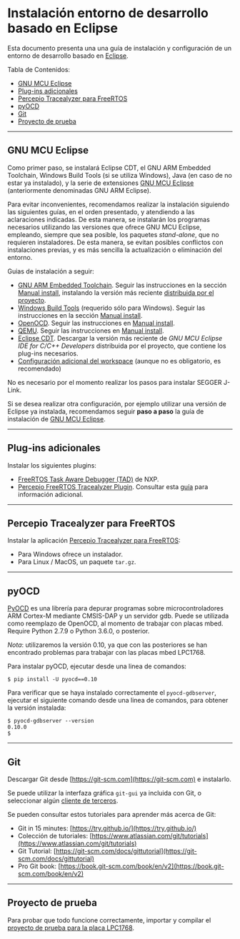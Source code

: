 # Instalación entorno de desarrollo basado en Eclipse
Esta documento presenta una una guía de instalación y configuración de un entorno de desarrollo basado en [Eclipse](http://www.eclipse.org).

Tabla de Contenidos:
- [GNU MCU Eclipse](#gnu-mcu-eclipse)
- [Plug-ins adicionales](#plug-ins-adicionales)
- [Percepio Tracealyzer para FreeRTOS](#percepio-tracealyzer-para-freertos)
- [pyOCD](#pyocd)
- [Git](#git)
- [Proyecto de prueba](#proyecto-de-prueba)

---

## GNU MCU Eclipse
Como primer paso, se instalará Eclipse CDT, el GNU ARM Embedded Toolchain, Windows Build Tools (si se utiliza Windows), Java (en caso de no estar ya instalado), y la serie de extensiones [GNU MCU Eclipse](https://gnu-mcu-eclipse.github.io/) (anteriormente denominadas GNU ARM Eclipse).

Para evitar inconvenientes, recomendamos realizar la instalación siguiendo las siguientes guías, en el orden presentado, y atendiendo a las aclaraciones indicadas. De esta manera, se instalarán los programas necesarios utilizando las versiones que ofrece GNU MCU Eclipse, empleando, siempre que sea posible, los paquetes _stand-alone_, que no requieren instaladores. De esta manera, se evitan posibles conflictos con instalaciones previas, y es más sencilla la actualización o eliminación del entorno.

Guias de instalación a seguir:
* [GNU ARM Embedded Toolchain](https://gnu-mcu-eclipse.github.io/toolchain/arm/install/). Seguir las instrucciones en la sección [Manual install](https://gnu-mcu-eclipse.github.io/toolchain/arm/install/#manual-install), instalando la versión más reciente [distribuida por el proyecto](https://github.com/gnu-mcu-eclipse/arm-none-eabi-gcc/releases).
* [Windows Build Tools](https://gnu-mcu-eclipse.github.io/windows-build-tools/install/) (requerido sólo para Windows). Seguir las instrucciones en la sección [Manual install](https://gnu-mcu-eclipse.github.io/windows-build-tools/install/#manual-install).
* [OpenOCD](https://gnu-mcu-eclipse.github.io/openocd/install). Seguir las instrucciones en [Manual install](https://gnu-mcu-eclipse.github.io/openocd/install/#manual-install).
* [QEMU](https://gnu-mcu-eclipse.github.io/qemu/install/). Seguir las instrucciones en [Manual install](https://gnu-mcu-eclipse.github.io/qemu/install/#manual-install).
* [Eclipse CDT](https://gnu-mcu-eclipse.github.io/plugins/install/). Descargar la versión más reciente de _GNU MCU Eclipse IDE for C/C++ Developers_ distribuida por el proyecto, que contiene los plug-ins necesarios.
* [Configuración adicional del workspace](https://gnu-mcu-eclipse.github.io/eclipse/workspace/preferences) (aunque no es obligatorio, es recomendado)

No es necesario por el momento realizar los pasos para instalar SEGGER J-Link.

Si se desea realizar otra configuración, por ejemplo utilizar una versión de Eclipse ya instalada, recomendamos seguir **paso a paso** la guía de instalación de [GNU MCU Eclipse](https://gnu-mcu-eclipse.github.io/install/).

---

## Plug-ins adicionales
Instalar los siguientes plugins:
* [FreeRTOS Task Aware Debugger (TAD)](https://mcuoneclipse.com/2016/07/06/freertos-kernel-awareness-for-eclipse-from-nxp/) de NXP.
* [Percepio FreeRTOS Tracealyzer Plugin](https://percepio.com/docs/FreeRTOS/manual/Recorder.html#eclipse). Consultar esta [guía](https://mcuoneclipse.com/2017/03/08/percepio-freertos-tracealyzer-plugin-for-eclipse/) para información adicional.

---

## Percepio Tracealyzer para FreeRTOS
Instalar la aplicación [Percepio Tracealyzer para FreeRTOS](https://percepio.com/tz/freertostrace/):
* Para Windows ofrece un instalador.
* Para Linux / MacOS, un paquete `tar.gz`.

---

## pyOCD

[PyOCD](https://github.com/mbedmicro/pyOCD) es una librería para depurar programas sobre microcontroladores ARM Cortex-M mediante CMSIS-DAP y un servidor gdb. Puede se utilizada como reemplazo de OpenOCD, al momento de trabajar con placas mbed. Require Python 2.7.9 o Python 3.6.0, o posterior.

*Nota*: utilizaremos la versión 0.10, ya que con las posteriores se han encontrado problemas para trabajar con las placas mbed LPC1768.

Para instalar pyOCD, ejecutar desde una linea de comandos:
```
$ pip install -U pyocd==0.10
```
Para verificar que se haya instalado correctamente el `pyocd-gdbserver`, ejecutar el siguiente comando desde una linea de comandos, para obtener la versión instalada:
```
$ pyocd-gdbserver --version
0.10.0
$
```

---

## Git
Descargar Git desde [https://git-scm.com](https://git-scm.com) e instalarlo.

Se puede utilizar la interfaza gráfica `git-gui` ya incluida con Git, o seleccionar algún [cliente de terceros](https://git-scm.com/downloads/guis).

Se pueden consultar estos tutoriales para aprender más acerca de Git:
* Git in 15 minutes: [https://try.github.io/](https://try.github.io/)
* Colección de tutoriales: [https://www.atlassian.com/git/tutorials](https://www.atlassian.com/git/tutorials)
* Git Tutorial: [https://git-scm.com/docs/gittutorial](https://git-scm.com/docs/gittutorial)
* Pro Git book: [https://book.git-scm.com/book/en/v2](https://book.git-scm.com/book/en/v2)

---

## Proyecto de prueba
Para probar que todo funcione correctamente, importar y compilar el [proyecto de prueba para la placa LPC1768](https://github.com/if025-pm-unpsjb/mbed-blinky-makefile).
